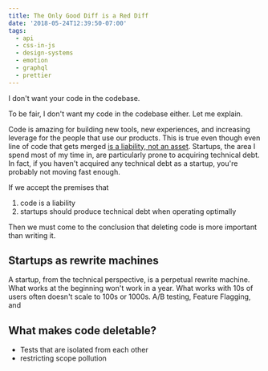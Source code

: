 ```yaml
---
title: The Only Good Diff is a Red Diff
date: '2018-05-24T12:39:50-07:00'
tags:
  - api
  - css-in-js
  - design-systems
  - emotion
  - graphql
  - prettier
---
```

I don't want your code in the codebase.

To be fair, I don't want my code in the codebase either. Let me explain.

Code is amazing for building new tools, new experiences, and increasing leverage for the people that use our products. This is true even though even line of code that gets merged [is a liability, not an asset](https://blogs.msdn.microsoft.com/elee/2009/03/11/source-code-is-a-liability-not-an-asset/). Startups, the area I spend most of my time in, are particularly prone to acquiring technical debt. In fact, if you haven't acquired any technical debt as a startup, you're probably not moving fast enough.

If we accept the premises that

1. code is a liability 
2. startups should produce technical debt when operating optimally

Then we must come to the conclusion that deleting code is more important than writing it.

## Startups as rewrite machines

A startup, from the technical perspective, is a perpetual rewrite machine. What works at the beginning won't work in a year. What works with 10s of users often doesn't scale to 100s or 1000s. A/B testing, Feature Flagging, and 

## What makes code deletable?

* Tests that are isolated from each other
* restricting scope pollution
